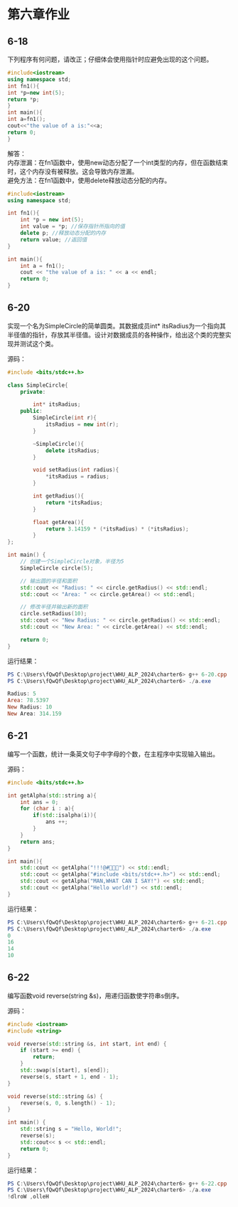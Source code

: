 # 第六章作业

## 6-18

下列程序有何问题，请改正；仔细体会使用指针时应避免出现的这个问题。  

```cpp
#include<iostream>
using namespace std;
int fn1(){
int *p=new int(5);
return *p;
}
int main(){
int a=fn1();
cout<<"the value of a is:"<<a;
return 0;
}
```

解答：  
内存泄漏：在fn1函数中，使用new动态分配了一个int类型的内存，但在函数结束时，这个内存没有被释放。这会导致内存泄漏。  
避免方法：在fn1函数中，使用delete释放动态分配的内存。

```cpp
#include<iostream>
using namespace std;

int fn1(){
    int *p = new int(5);
    int value = *p; //保存指针所指向的值
    delete p; //释放动态分配的内存
    return value; //返回值
}

int main(){
    int a = fn1();
    cout << "the value of a is: " << a << endl;
    return 0;
}
```

## 6-20

实现一个名为SimpleCircle的简单圆类。其数据成员int* itsRadius为一个指向其半径值的指针，存放其半径值。设计对数据成员的各种操作，给出这个类的完整实现并测试这个类。  

源码：  

```cpp
#include <bits/stdc++.h>

class SimpleCircle{
    private:

        int* itsRadius;
    public:
        SimpleCircle(int r){
            itsRadius = new int(r);
        }

        ~SimpleCircle(){
            delete itsRadius;
        }

        void setRadius(int radius){
            *itsRadius = radius;
        }

        int getRadius(){
            return *itsRadius;
        }

        float getArea(){
            return 3.14159 * (*itsRadius) * (*itsRadius);
        }
};

int main() {
    // 创建一个SimpleCircle对象，半径为5
    SimpleCircle circle(5);

    // 输出圆的半径和面积
    std::cout << "Radius: " << circle.getRadius() << std::endl;
    std::cout << "Area: " << circle.getArea() << std::endl;

    // 修改半径并输出新的面积
    circle.setRadius(10);
    std::cout << "New Radius: " << circle.getRadius() << std::endl;
    std::cout << "New Area: " << circle.getArea() << std::endl;

    return 0;
}
```

运行结果：  

```Powershell
PS C:\Users\fQwQf\Desktop\project\WHU_ALP_2024\charter6> g++ 6-20.cpp
PS C:\Users\fQwQf\Desktop\project\WHU_ALP_2024\charter6> ./a.exe

Radius: 5
Area: 78.5397
New Radius: 10
New Area: 314.159
```

## 6-21

编写一个函数，统计一条英文句子中字母的个数，在主程序中实现输入输出。  

源码：

```cpp
#include <bits/stdc++.h>

int getAlpha(std::string a){
    int ans = 0;
    for (char i : a){
        if(std::isalpha(i)){
            ans ++;
        }
    }
    return ans;
}

int main(){
    std::cout << getAlpha("!!!@#🤣🤣🤣") << std::endl;
    std::cout << getAlpha("#include <bits/stdc++.h>") << std::endl;
    std::cout << getAlpha("MAN,WHAT CAN I SAY!") << std::endl;
    std::cout << getAlpha("Hello world!") << std::endl;
}
```

运行结果：  

```Powershell
PS C:\Users\fQwQf\Desktop\project\WHU_ALP_2024\charter6> g++ 6-21.cpp
PS C:\Users\fQwQf\Desktop\project\WHU_ALP_2024\charter6> ./a.exe
0
16
14
10
```

## 6-22

编写函数void reverse(string &s)，用递归函数使字符串s倒序。

源码：

```cpp
#include <iostream>
#include <string>

void reverse(std::string &s, int start, int end) {
    if (start >= end) {
        return;
    }
    std::swap(s[start], s[end]);
    reverse(s, start + 1, end - 1);
}

void reverse(std::string &s) {
    reverse(s, 0, s.length() - 1);
}

int main() {
    std::string s = "Hello, World!";
    reverse(s);
    std::cout<< s << std::endl;
    return 0;
}
```

运行结果：

```Powershell
PS C:\Users\fQwQf\Desktop\project\WHU_ALP_2024\charter6> g++ 6-22.cpp
PS C:\Users\fQwQf\Desktop\project\WHU_ALP_2024\charter6> ./a.exe
!dlroW ,olleH
```
